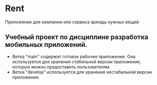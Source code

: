 # Rent
Приложение для компании или сервиса аренды нужных вещей
## Учебный проект по дисциплине разработка мобильных приложений.
-  Ветка "main" содержит готовое рабочее приложение. Она используется для хранения стабильной версии приложения, которую можно предоставить пользователям.
-  Ветка "develop" используется для хранения нестабильной версии приложения.
